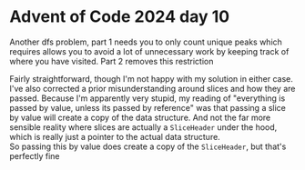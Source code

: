 Advent of Code 2024 day 10
==========================

Another dfs problem, part 1 needs you to only count unique peaks which requires allows you to avoid a lot of
unnecessary work by keeping track of where you have visited. Part 2 removes this restriction

Fairly straightforward, though I'm not happy with my solution in either case. I've also corrected a prior
misunderstanding around slices and how they are passed. Because I'm apparently very stupid, my reading of "everything
is passed by value, unless its passed by reference" was that passing a slice by value will create a copy of the data
structure. And not the far more sensible reality where slices are actually a `SliceHeader` under the hood, which is
really just a pointer to the actual data structure.  
So passing this by value does create a copy of the `SliceHeader`, but that's perfectly fine